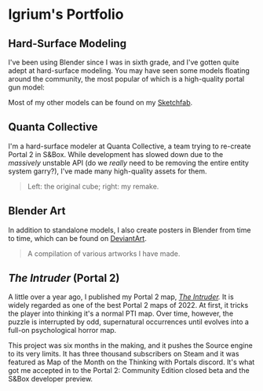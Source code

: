 # Igrium's Portfolio

## Hard-Surface Modeling

I've been using Blender since I was in sixth grade, and I've gotten quite adept at hard-surface modeling. You may have seen some models floating around the community, the most popular of which is a high-quality portal gun model:

Most of my other models can be found on my [Sketchfab](https://sketchfab.com/Sam54123).

## Quanta Collective

I'm a hard-surface modeler at Quanta Collective, a team trying to re-create Portal 2 in S&Box. While development has slowed down due to the *massively* unstable API (do we *really* need to be removing the entire entity system garry?), I've made many high-quality assets for them.

> Left: the original cube; right: my remake.

## Blender Art

In addition to standalone models, I also create posters in Blender from time to time, which can be found on [DeviantArt](https://www.deviantart.com/igrium/gallery).

> A compilation of various artworks I have made.

## *The Intruder*  (Portal 2)

A little over a year ago, I published my Portal 2 map, *[The Intruder](https://steamcommunity.com/sharedfiles/filedetails/?id=2771293139).* It is widely regarded as one of the best Portal 2 maps of 2022. At first, it tricks the player into thinking it's a normal PTI map. Over time, however, the puzzle is interrupted by odd, supernatural occurrences until evolves into a full-on psychological horror map.

This project was six months in the making, and it pushes the Source engine to its very limits. It has three thousand subscribers on Steam and it was featured as Map of the Month on the Thinking with Portals discord. It's what got me accepted in to the Portal 2: Community Edition closed beta and the S&Box developer preview.
